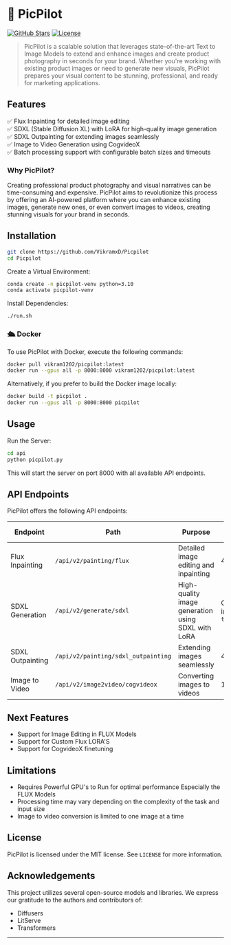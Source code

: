 
# 🚀 PicPilot 

[![GitHub Stars](https://img.shields.io/github/stars/VikramxD/Picpilot?style=social)](https://github.com/YourGitHubUsername/picpilot/stargazers)
[![License](https://img.shields.io/badge/license-MIT-blue.svg)](https://github.com/VikramxD/Picpilot/blob/main/LICENSE)


> PicPilot is a scalable solution that leverages state-of-the-art Text to Image Models to extend and enhance images and create product photography in seconds for your brand. Whether you're working with existing product images or need to generate new visuals, PicPilot prepares your visual content to be stunning, professional, and ready for marketing applications.



## Features
✅ Flux Inpainting for detailed image editing  
✅ SDXL (Stable Diffusion XL) with LoRA for high-quality image generation  
✅ SDXL Outpainting for extending images seamlessly  
✅ Image to Video Generation using CogvideoX   
✅ Batch processing support with configurable batch sizes and timeouts  

### Why PicPilot?
Creating professional product photography and visual narratives can be time-consuming and expensive. PicPilot aims to revolutionize this process by offering an AI-powered platform where you can enhance existing images, generate new ones, or even convert images to videos, creating stunning visuals for your brand in seconds.

## Installation

```bash
git clone https://github.com/VikramxD/Picpilot
cd Picpilot
```

Create a Virtual Environment:

```bash
conda create -n picpilot-venv python=3.10
conda activate picpilot-venv
```

Install Dependencies:

```bash
./run.sh
```

### 🛳️ Docker

To use PicPilot with Docker, execute the following commands:

```bash
docker pull vikram1202/picpilot:latest
docker run --gpus all -p 8000:8000 vikram1202/picpilot:latest
```

Alternatively, if you prefer to build the Docker image locally:

```bash
docker build -t picpilot .
docker run --gpus all -p 8000:8000 picpilot
```

## Usage

Run the Server:

```bash
cd api
python picpilot.py
```

This will start the server on port 8000 with all available API endpoints.

## API Endpoints

PicPilot offers the following API endpoints:

| Endpoint | Path | Purpose | Max Batch Size | Batch Timeout |
|----------|------|---------|----------------|---------------|
| Flux Inpainting | `/api/v2/painting/flux` | Detailed image editing and inpainting | 4 | 0.1 seconds |
| SDXL Generation | `/api/v2/generate/sdxl` | High-quality image generation using SDXL with LoRA | Configured in `tti_settings` | Configured in `tti_settings` |
| SDXL Outpainting | `/api/v2/painting/sdxl_outpainting` | Extending images seamlessly | 4 | 0.1 seconds |
| Image to Video | `/api/v2/image2video/cogvideox` | Converting images to videos | 1 | 0.1 seconds |

## Next Features
-  Support for Image Editing in FLUX Models
-  Support for Custom Flux LORA'S 
-  Support for CogvideoX finetuning

## Limitations
- Requires Powerful GPU's to Run  for optimal performance Especially the FLUX Models 
- Processing time may vary depending on the complexity of the task and input size
- Image to video conversion is limited to one image at a time

## License
PicPilot is licensed under the MIT license. See `LICENSE` for more information.

## Acknowledgements

This project utilizes several open-source models and libraries. We express our gratitude to the authors and contributors of:

- Diffusers
- LitServe
- Transformers

---
